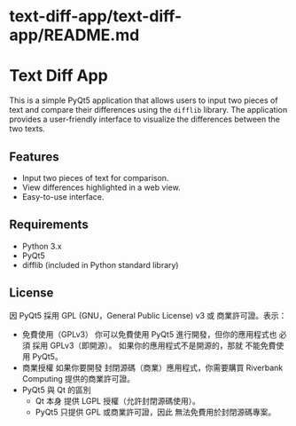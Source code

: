 # text-diff-app/text-diff-app/README.md

# Text Diff App

This is a simple PyQt5 application that allows users to input two pieces of text and compare their differences using the `difflib` library. The application provides a user-friendly interface to visualize the differences between the two texts.

## Features

- Input two pieces of text for comparison.
- View differences highlighted in a web view.
- Easy-to-use interface.

## Requirements

- Python 3.x
- PyQt5
- difflib (included in Python standard library)

## License

因 PyQt5 採用 GPL (GNU，General Public License) v3 或 商業許可證。表示：

- 免費使用（GPLv3）
你可以免費使用 PyQt5 進行開發，但你的應用程式也 必須 採用 GPLv3（即開源）。
如果你的應用程式不是開源的，那就 不能免費使用 PyQt5。
- 商業授權
如果你要開發 封閉源碼（商業）應用程式，你需要購買 Riverbank Computing 提供的商業許可證。
- PyQt5 與 Qt 的區別
  - Qt 本身 提供 LGPL 授權（允許封閉源碼使用）。
  - PyQt5 只提供 GPL 或商業許可證，因此 無法免費用於封閉源碼專案。
